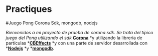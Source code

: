 Practiques
==========

#Juego Pong Corona Sdk, mongodb, nodejs

*Bienvenidos a mi proyecto de prueba de corona sdk. Se trata del típico juego del Pong utilizando el sdk*
**[Corona](http://coronalabs.com/products/corona-sdk/)** *y utilizando la libreria de partículas 
***[CBEffects](https://github.com/GymbylCoding/CBEffects)** *y con una parte de servidor 
desarrollada con ***[Nodejs](http://nodejs.org/)** *y ***[mongodb](https://www.mongodb.org/)**.

